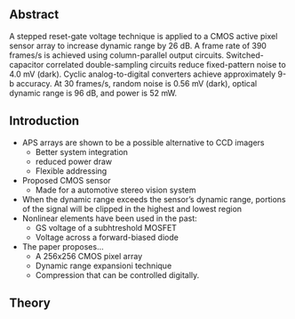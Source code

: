 
## Abstract
A stepped reset-gate voltage technique is applied to a CMOS active pixel sensor array to increase dynamic range by 26 dB. A frame rate of 390 frames/s is achieved using column-parallel output circuits. Switched-capacitor correlated double-sampling circuits reduce fixed-pattern noise to 4.0 mV (dark). Cyclic analog-to-digital converters achieve approximately 9-b accuracy. At 30 frames/s, random noise is 0.56 mV (dark), optical dynamic range is 96 dB, and power is 52 mW.

## Introduction

- APS arrays are shown to be a possible alternative to CCD imagers
	- Better system integration
	- reduced power draw
	- Flexible addressing
- Proposed CMOS sensor 
	- Made for a automotive stereo vision system
- When the dynamic range exceeds the sensor’s dynamic range, portions of the signal will be clipped in the highest and lowest region
- Nonlinear elements have been used in the past:
	- GS voltage of a subhtreshold MOSFET
	- Voltage across a forward-biased diode
- The paper proposes…
	- A 256x256 CMOS pixel array
	- Dynamic range expansioni technique
	- Compression that can be controlled digitally.

## Theory


